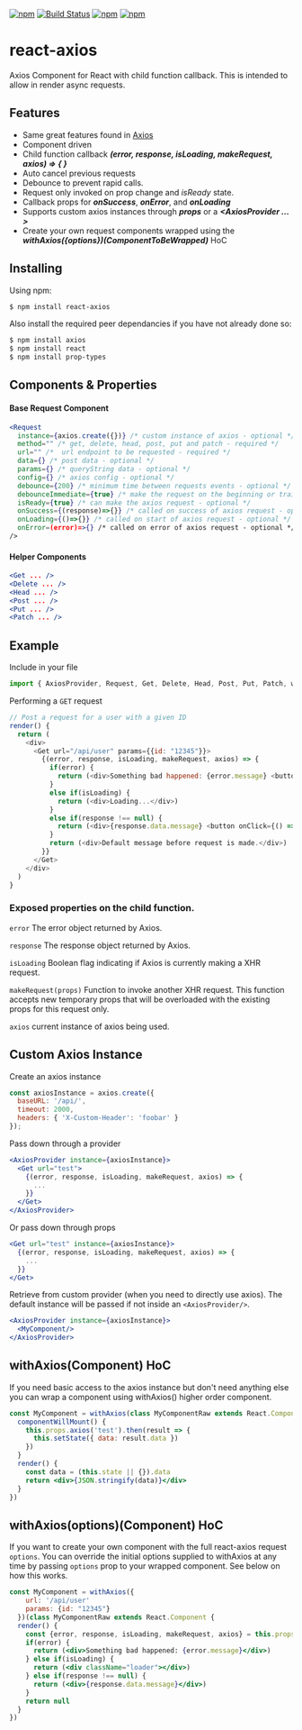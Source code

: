 
[![npm](https://img.shields.io/npm/v/react-axios.svg)](https://www.npmjs.com/package/react-axios)
[![Build Status](https://travis-ci.org/sheaivey/react-axios.svg?branch=master)](https://travis-ci.org/sheaivey/react-axios)
[![npm](https://img.shields.io/npm/l/react-axios.svg)](https://github.com/sheaivey/react-axios/blob/master/LICENSE)
[![npm](https://img.shields.io/npm/dt/react-axios.svg)](https://www.npmjs.com/package/react-axios)
# react-axios
Axios Component for React with child function callback.
This is intended to allow in render async requests.

## Features

- Same great features found in [Axios](https://github.com/mzabriskie/axios)
- Component driven
- Child function callback ***(error, response, isLoading, makeRequest, axios) => { }***
- Auto cancel previous requests
- Debounce to prevent rapid calls.
- Request only invoked on prop change and *isReady* state.
- Callback props for ***onSuccess***, ***onError***, and ***onLoading***
- Supports custom axios instances through ***props*** or a ***&lt;AxiosProvider ... &gt;***
- Create your own request components wrapped using the ***withAxios({options})(ComponentToBeWrapped)*** HoC

## Installing

Using npm:

```bash
$ npm install react-axios
```

Also install the required peer dependancies if you have not already done so:

```bash
$ npm install axios
$ npm install react
$ npm install prop-types
```

## Components & Properties

#### Base Request Component
```jsx
<Request
  instance={axios.create({})} /* custom instance of axios - optional */
  method="" /* get, delete, head, post, put and patch - required */
  url="" /*  url endpoint to be requested - required */
  data={} /* post data - optional */
  params={} /* queryString data - optional */
  config={} /* axios config - optional */
  debounce={200} /* minimum time between requests events - optional */
  debounceImmediate={true} /* make the request on the beginning or trailing end of debounce - optional */
  isReady={true} /* can make the axios request - optional */
  onSuccess={(response)=>{}} /* called on success of axios request - optional */
  onLoading={()=>{}} /* called on start of axios request - optional */
  onError=(error)=>{} /* called on error of axios request - optional */
/>
```

#### Helper Components
```jsx
<Get ... />
<Delete ... />
<Head ... />
<Post ... />
<Put ... />
<Patch ... />
```

## Example

Include in your file

```js
import { AxiosProvider, Request, Get, Delete, Head, Post, Put, Patch, withAxios } from 'react-axios'
```

Performing a `GET` request

```js
// Post a request for a user with a given ID
render() {
  return (
    <div>
      <Get url="/api/user" params={{id: "12345"}}>
        {(error, response, isLoading, makeRequest, axios) => {
          if(error) {
            return (<div>Something bad happened: {error.message} <button onClick={() => makeRequest({ params: { reload: true } })}>Retry</button></div>)
          }
          else if(isLoading) {
            return (<div>Loading...</div>)
          }
          else if(response !== null) {
            return (<div>{response.data.message} <button onClick={() => makeRequest({ params: { refresh: true } })}>Refresh</button></div>)
          }
          return (<div>Default message before request is made.</div>)
        }}
      </Get>
    </div>
  )
}
```

### Exposed properties on the child function.
`error` The error object returned by Axios.

`response` The response object returned by Axios.

`isLoading` Boolean flag indicating if Axios is currently making a XHR request.

`makeRequest(props)` Function to invoke another XHR request. This function accepts new temporary props that will be overloaded with the existing props for this request only.

`axios` current instance of axios being used.


## Custom Axios Instance

Create an axios instance
```js
const axiosInstance = axios.create({
  baseURL: '/api/',
  timeout: 2000,
  headers: { 'X-Custom-Header': 'foobar' }
});

```

Pass down through a provider
```jsx
<AxiosProvider instance={axiosInstance}>
  <Get url="test">
    {(error, response, isLoading, makeRequest, axios) => {
      ...
    }}
  </Get>
</AxiosProvider>
```

Or pass down through props
```jsx
<Get url="test" instance={axiosInstance}>
  {(error, response, isLoading, makeRequest, axios) => {
    ...
  }}
</Get>
```

Retrieve from custom provider (when you need to directly use axios).
The default instance will be passed if not inside an `<AxiosProvider/>`.
```jsx
<AxiosProvider instance={axiosInstance}>
  <MyComponent/>
</AxiosProvider>
```

## withAxios(Component) HoC
If you need basic access to the axios instance but don't need anything else you can wrap a component using withAxios() higher order component.
```jsx
const MyComponent = withAxios(class MyComponentRaw extends React.Component {
  componentWillMount() {
    this.props.axios('test').then(result => {
      this.setState({ data: result.data })
    })
  }
  render() {
    const data = (this.state || {}).data
    return <div>{JSON.stringify(data)}</div>
  }
})
```

## withAxios(options)(Component) HoC
If you want to create your own component with the full react-axios request `options`. You can override the initial options supplied to withAxios at any time by passing `options` prop to your wrapped component. See below on how this works.

```jsx
const MyComponent = withAxios({
    url: '/api/user'
    params: {id: "12345"}
  })(class MyComponentRaw extends React.Component {
  render() {
    const {error, response, isLoading, makeRequest, axios} = this.props
    if(error) {
      return (<div>Something bad happened: {error.message}</div>)
    } else if(isLoading) {
      return (<div className="loader"></div>)
    } else if(response !== null) {
      return (<div>{response.data.message}</div>)
    }
    return null
  }
})
```
